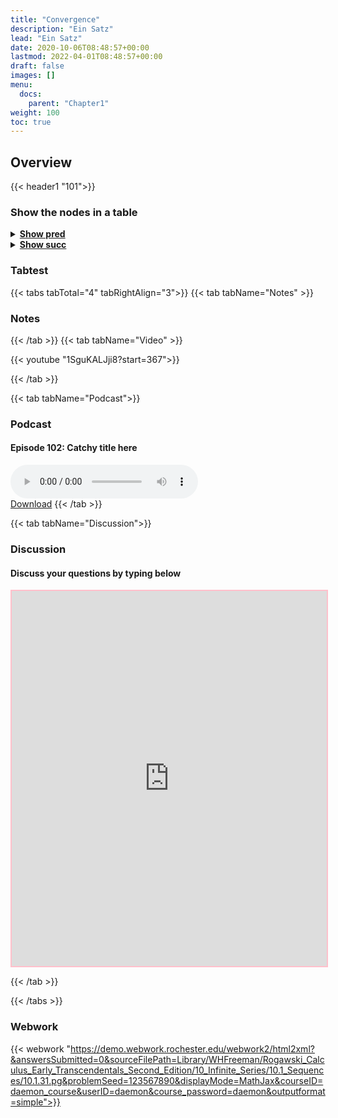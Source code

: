 ```yaml
---
title: "Convergence"
description: "Ein Satz"
lead: "Ein Satz"
date: 2020-10-06T08:48:57+00:00
lastmod: 2022-04-01T08:48:57+00:00
draft: false
images: []
menu:
  docs:
    parent: "Chapter1"
weight: 100
toc: true
---
```


## Overview

{{< header1 "101">}}

### Show the nodes in a table

<details>
<summary><b><u>Show pred</u></b></summary>
<div class="table-responsive-sm">
<table class="table">
<thead>
  <tr>
    <th scope="col">Concept</th>
    <th scope="col">Content</th>
  </tr>
</thead>
<tbody>

<tr>
<th scope="row"><a href="../000/000-node.html">Logical Statements and Operations</a></th>
<td>Logic is the foundation to formulate proofs and to understand the language of mathematics.</td>
</tr>
        
<tr>
<th scope="row"><a href="../002/002-node.html">Real Numbers</a></th>
<td>In a real analysis, the real numbers are the largest number set we need. They satisfy axioms that represent the idea of a number line.</td>
</tr>
        
<tr>
<th scope="row"><a href="../003/003-node.html">Maps</a></th>
<td>Maps are the mathematical formulation of machine that gets inputs and generate outputs. On both sides, sets are needed.</td>
</tr>
        
<tr>
<th scope="row"><a href="../004/004-node.html">Natural Numbers</a></th>
<td>Ein Satz</td>
</tr>
        
<tr>
<th scope="row"><a href="../100/100-node.html">Sequences</a></th>
<td>Ein Satz</td>
</tr>
        
<tr class="bg-danger">
<th scope="row"><a href="../101/101-node.html">Convergence</a></th>
<td>Ein Satz</td>
</tr>
        
</tbody>
</table>
</div>
</details>

<details>
<summary><b><u>Show succ</u></b></summary>
<div class="table-responsive-sm">
<table class="table">
<thead>
  <tr>
    <th scope="col">Concept</th>
    <th scope="col">Content</th>
  </tr>
</thead>
<tbody>

<tr class="bg-danger">
<th scope="row"><a href="../101/101-node.html">Convergence</a></th>
<td>Ein Satz</td>
</tr>
        
<tr>
<th scope="row"><a href="../109/109-node.html">Limit inferior and
limit superior</a></th>
<td>Ein Satz</td>
</tr>
        
<tr>
<th scope="row"><a href="../103/103-node.html">Limit Theorems</a></th>
<td>Ein Satz</td>
</tr>
        
<tr>
<th scope="row"><a href="../104/104-node.html">Monotonicity and
Sandwich Theorem</a></th>
<td>Ein Satz</td>
</tr>
        
<tr>
<th scope="row"><a href="../106/106-node.html">Completeness</a></th>
<td>Ein Satz</td>
</tr>
        
<tr>
<th scope="row"><a href="../110/110-node.html">Open, Closed,
Compact sets</a></th>
<td>Ein Satz</td>
</tr>
        
<tr>
<th scope="row"><a href="../107/107-node.html">Subsequences and
Accumulation Values</a></th>
<td>Ein Satz</td>
</tr>
        
<tr>
<th scope="row"><a href="../108/108-node.html">Bolzano-Weierstrass</a></th>
<td>Ein Satz</td>
</tr>
        
<tr>
<th scope="row"><a href="../200/200-node.html">Partial sums</a></th>
<td>Ein Satz</td>
</tr>
        
</tbody>
</table>
</div>
</details>


### Tabtest

{{< tabs tabTotal="4" tabRightAlign="3">}}
{{< tab tabName="Notes" >}}

### Notes 



{{< /tab >}}
{{< tab tabName="Video" >}}

{{< youtube "1SguKALJji8?start=367">}}

{{< /tab >}}


{{< tab tabName="Podcast">}}
<h3>Podcast</h3>
<h4>Episode 102: Catchy title here</h4>
<audio controls>
  <source src="PODCAST_real" type="audio/wav" />
  Your browser does not support the audio element.
</audio>
<br />
<a href="" class="btn btn-primary btn-lg" download="PODCAST_real"
  >Download</a
>
{{< /tab >}}

{{< tab tabName="Discussion">}}

  <h3>Discussion</h3>
  <h4>Discuss your questions by typing below</h4>

  <iframe
    style="border: 2px solid pink"
    class="embed-responsive-item"
    name="embed_readwrite"
    src="https://pads.rz.tuhh.de/p/"
    width="100%"
    height="600"
  ></iframe>

{{< /tab >}}

{{< /tabs >}}


### Webwork

{{< webwork "https://demo.webwork.rochester.edu/webwork2/html2xml?&answersSubmitted=0&sourceFilePath=Library/WHFreeman/Rogawski_Calculus_Early_Transcendentals_Second_Edition/10_Infinite_Series/10.1_Sequences/10.1.31.pg&problemSeed=123567890&displayMode=MathJax&courseID=daemon_course&userID=daemon&course_password=daemon&outputformat=simple">}}
